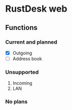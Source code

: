 # RustDesk web

## Functions

### Current and planned

- [x] Outgoing
- [ ] Address book

### Unsupported

1. Incoming
2. LAN

### No plans
